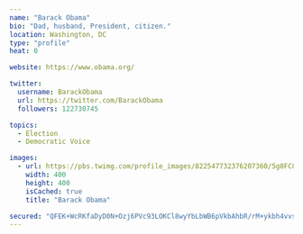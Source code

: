 ```yaml
---
name: "Barack Obama"
bio: "Dad, husband, President, citizen."
location: Washington, DC
type: "profile"
heat: 0

website: https://www.obama.org/

twitter:
  username: BarackObama
  url: https://twitter.com/BarackObama
  followers: 122730745

topics:
  - Election
  - Democratic Voice

images:
  - url: https://pbs.twimg.com/profile_images/822547732376207360/5g0FC8XX_400x400.jpg
    width: 400
    height: 400
    isCached: true
    title: "Barack Obama"

secured: "QFEK+WcRKfaDyD0N+Ozj6PVc93LOKCl8wyYbLbWB6pVkbAhbR/rM+ykbh4vvsXt/YPhndrLIsLHCCafRVaX+lRJsBiKpuGQWknU6KFC+p2fBmOuqvDdaqpFPbLqDcsLihOUUSx02jVANEnLDWunoOilNTZCQExRJ4ATT1EqAdCCaBd4U+6YcYRuRlpnwrjreGih3Cug33msvhNIosud6n8iRFnrjNA5AUeLSQEslxS/qSYTCgtVrD50nBDL32urjtZRNSIWB174U38t0HwY3l2dy09QaeHOEh8HumCLTVN9BHM/3IT44iYmkAboB1IDxpKqO9S47kQyiLEC86419Z13vAopNUjDjae5FOO7BoqBNbb4BziYoHDVXr2UVscdu;eINXGXOOhmEtctC8zVX61Q=="
---
```


